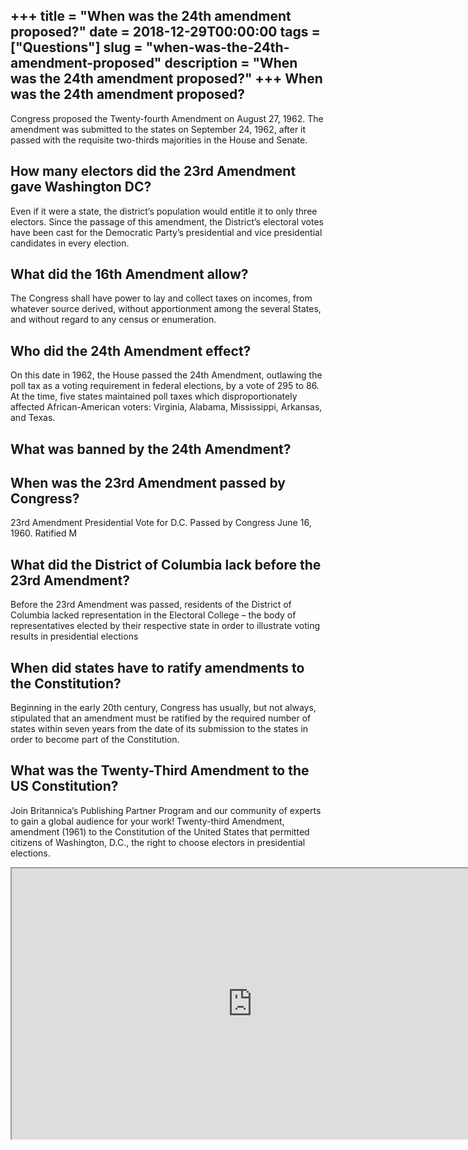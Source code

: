 +++
title = "When was the 24th amendment proposed?"
date = 2018-12-29T00:00:00
tags = ["Questions"]
slug = "when-was-the-24th-amendment-proposed"
description = "When was the 24th amendment proposed?"
+++
When was the 24th amendment proposed?
-------------------------------------

Congress proposed the Twenty-fourth Amendment on August 27, 1962. The amendment was submitted to the states on September 24, 1962, after it passed with the requisite two-thirds majorities in the House and Senate.

How many electors did the 23rd Amendment gave Washington DC?
------------------------------------------------------------

Even if it were a state, the district’s population would entitle it to only three electors. Since the passage of this amendment, the District’s electoral votes have been cast for the Democratic Party’s presidential and vice presidential candidates in every election.

What did the 16th Amendment allow?
----------------------------------

The Congress shall have power to lay and collect taxes on incomes, from whatever source derived, without apportionment among the several States, and without regard to any census or enumeration.

Who did the 24th Amendment effect?
----------------------------------

On this date in 1962, the House passed the 24th Amendment, outlawing the poll tax as a voting requirement in federal elections, by a vote of 295 to 86. At the time, five states maintained poll taxes which disproportionately affected African-American voters: Virginia, Alabama, Mississippi, Arkansas, and Texas.

What was banned by the 24th Amendment?
--------------------------------------

When was the 23rd Amendment passed by Congress?
-----------------------------------------------

23rd Amendment Presidential Vote for D.C. Passed by Congress June 16, 1960. Ratified M

What did the District of Columbia lack before the 23rd Amendment?
-----------------------------------------------------------------

Before the 23rd Amendment was passed, residents of the District of Columbia lacked representation in the Electoral College – the body of representatives elected by their respective state in order to illustrate voting results in presidential elections

When did states have to ratify amendments to the Constitution?
--------------------------------------------------------------

Beginning in the early 20th century, Congress has usually, but not always, stipulated that an amendment must be ratified by the required number of states within seven years from the date of its submission to the states in order to become part of the Constitution.

What was the Twenty-Third Amendment to the US Constitution?
-----------------------------------------------------------

Join Britannica’s Publishing Partner Program and our community of experts to gain a global audience for your work! Twenty-third Amendment, amendment (1961) to the Constitution of the United States that permitted citizens of Washington, D.C., the right to choose electors in presidential elections.

<iframe allow="accelerometer; autoplay; clipboard-write; encrypted-media; gyroscope; picture-in-picture" allowfullscreen="" class="__youtube_prefs__  epyt-is-override  no-lazyload" data-no-lazy="1" data-origheight="433" data-origwidth="770" data-skipgform_ajax_framebjll="" height="433" id="_ytid_15888" loading="lazy" src="https://www.youtube.com/embed/KzRhAvCSaHM?enablejsapi=1&autoplay=0&cc_load_policy=0&cc_lang_pref=&iv_load_policy=1&loop=0&modestbranding=0&rel=1&fs=1&playsinline=0&autohide=2&theme=dark&color=red&controls=1&" title="YouTube player" width="770"></iframe>